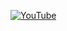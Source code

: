 [![YouTube](http://i.ytimg.com/vi/D6obS_0GSqI/hqdefault.jpg)](https://www.youtube.com/watch?v=D6obS_0GSqI)
